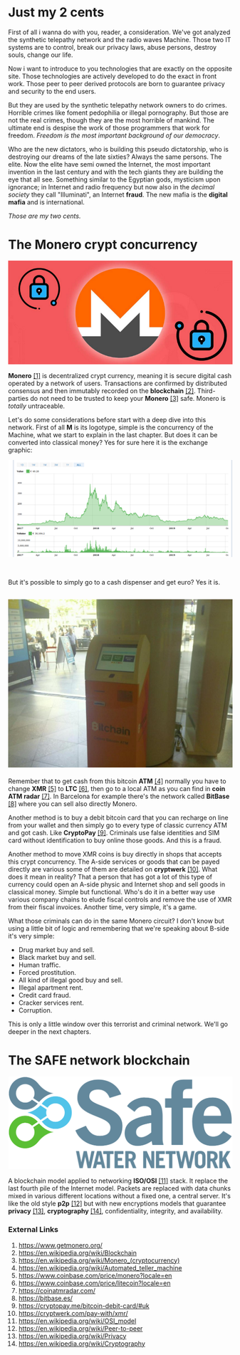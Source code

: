 # Just my 2 cents

First of all i wanna do with you, reader, a consideration. We've got analyzed the synthetic telepathy network and the radio waves Machine. Those two IT systems are to control, break our privacy laws, abuse persons, destroy souls, change our life. 

Now i want to introduce to you technologies that are exactly on the opposite site. Those technologies are actively developed to do the exact in front work. Those peer to peer derived protocols are born to guarantee privacy and security to the end users. 

But they are used by the synthetic telepathy network owners to do crimes. Horrible crimes like foment pedophilia or illegal pornography. But those are not the real crimes, though they are the most horrible of mankind. The ultimate end is despise the work of those programmers that work for freedom. *Freedom is the most important background of our democracy*.

Who are the new dictators, who is building this pseudo dictatorship, who is destroying our dreams of the late sixties? Always the same persons. The elite. Now the elite have semi owned the Internet, the most important invention in the last century and with the tech giants they are building the eye that all see. Something similar to the Egyptian gods, mysticism upon ignorance; in Internet and radio frequency but now also in the *decimal society* they call "Illuminati", an Internet **fraud**. The new mafia is the **digital mafia** and is international. 

*Those are my two cents.*   

# The Monero crypt concurrency

![The Monero circuit](monero.png)

**Monero** [[1]](https://www.getmonero.org/) is decentralized crypt currency, meaning it is secure digital cash  operated by a network of users. Transactions are confirmed by  distributed consensus and then immutably recorded on the **blockchain** [[2]](https://en.wikipedia.org/wiki/Blockchain).  Third-parties do not need to be trusted to keep your **Monero** [[3]](https://en.wikipedia.org/wiki/Monero_(cryptocurrency)) safe. Monero is *totally* untraceable. 

Let's do some considerations before start with a deep dive into this network. First of all **M** is its logotype, simple is the concurrency of the Machine, what we start to explain in the last chapter. But does it can be converted into classical money? Yes for sure here it is the exchange graphic:

![monero exchange value](monero-euro-value.png)

​                        

But it's possible to simply go to a cash dispenser and get euro? Yes it is.

## ![Bitchain ATM cash dispenser](btcpoint_bitcoin_atm_c828d19c75.jpg)

Remember that to get cash from this bitcoin **ATM** [[4]](https://en.wikipedia.org/wiki/Automated_teller_machine) normally you have to change **XMR** [[5]](https://www.coinbase.com/price/monero?locale=en) to **LTC** [[6]](https://www.coinbase.com/price/litecoin?locale=en), then go to a local ATM as you can find in **coin ATM radar** [[7]](https://coinatmradar.com/). In Barcelona for example there's the network called **BitBase** [[8]](https://bitbase.es/) where you can sell also directly Monero. 

Another method is to buy a debit bitcoin card that you can recharge on line from your wallet and then simply go to every type of classic currency ATM and got cash. Like **CryptoPay** [[9]](https://cryptopay.me/bitcoin-debit-card/#uk). Criminals use false identities and SIM card without identification to buy online those goods. And this is a fraud. 

Another method to move XMR coins is buy directly in shops that accepts this crypt concurrency. The A-side services or goods that can be payed directly are various some of them are detailed on **cryptwerk** [[10]](https://cryptwerk.com/pay-with/xmr/). What does it mean in reality? That a person that has got a lot of this type of currency could open an A-side physic and Internet shop and sell goods in classical money. Simple but functional. Who's do it in a better way use various company chains to elude fiscal controls and remove the use of XMR from their fiscal invoices. Another time, very simple, it's a game.

What those criminals can do in the same Monero circuit? I don't know but using a little bit of logic and remembering that we're speaking about B-side it's very simple:

- Drug market buy and sell.
- Black market buy and sell.
- Human traffic.
- Forced prostitution.
- All kind of illegal good buy and sell.
- Illegal apartment rent.
- Credit card fraud.
- Cracker services rent.
- Corruption. 

This is only a little window over this terrorist and criminal network. We'll go deeper in the next chapters.

# The SAFE network blockchain 

![SAFE network blockchain](1200px-Safe_Water_Network_logo.svg.png)

A blockchain model applied to networking **ISO/OSI** [[11]](https://en.wikipedia.org/wiki/OSI_model) stack. It replace the last fourth pile of the Internet model. Packets are replaced with data chunks mixed in various different locations without a fixed one, a central server. It's like the old style **p2p** [[12]](https://en.wikipedia.org/wiki/Peer-to-peer) but with new encryptions models that guarantee **privacy** [[13]](https://en.wikipedia.org/wiki/Privacy), **cryptography** [[14]](https://en.wikipedia.org/wiki/Cryptography), confidentiality, integrity, and availability.

### External Links

1. https://www.getmonero.org/
2. https://en.wikipedia.org/wiki/Blockchain
3. https://en.wikipedia.org/wiki/Monero_(cryptocurrency)
4. https://en.wikipedia.org/wiki/Automated_teller_machine
5. https://www.coinbase.com/price/monero?locale=en
6. https://www.coinbase.com/price/litecoin?locale=en
7. https://coinatmradar.com/
8. https://bitbase.es/
9. https://cryptopay.me/bitcoin-debit-card/#uk
10. https://cryptwerk.com/pay-with/xmr/
11. https://en.wikipedia.org/wiki/OSI_model
12. https://en.wikipedia.org/wiki/Peer-to-peer
13. https://en.wikipedia.org/wiki/Privacy
14. https://en.wikipedia.org/wiki/Cryptography

